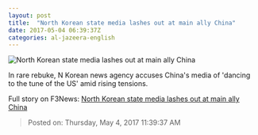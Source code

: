 ```yaml
---
layout: post
title:  "North Korean state media lashes out at main ally China"
date: 2017-05-04 06:39:37Z
categories: al-jazeera-english
---
```


![North Korean state media lashes out at main ally China](http://www.aljazeera.com/mritems/Images/2017/5/4/f72641459dc44337bb2417e95812dbb4_18.jpg)

In rare rebuke, N Korean news agency accuses China's media of 'dancing to the tune of the US' amid rising tensions.


Full story on F3News: [North Korean state media lashes out at main ally China](http://www.f3nws.com/n/NeqVmE)

> Posted on: Thursday, May 4, 2017 11:39:37 AM
